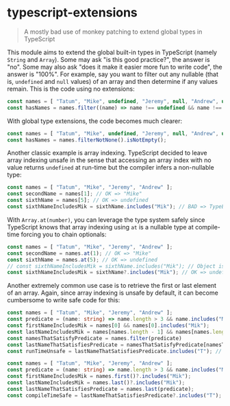 # typescript-extensions
> A mostly bad use of monkey patching to extend global types in TypeScript

This module aims to extend the global built-in types in TypeScript (namely `String` and `Array`). Some may ask "is this good practice?", the answer is "no". Some may also ask "does it make it easier more fun to write code", the answer is "100%". For example, say you want to filter out any nullable (that is, `undefined` and `null` values) of an array and then determine if any values remain. This is the code using no extensions:
```typescript
const names = [ "Tatum", "Mike", undefined, "Jeremy", null, "Andrew", undefined ];
const hasNames = names.filter((name) => name !== undefined && name !== null).length !== 0
```

With global type extensions, the code becomes much clearer:
```typescript
const names = [ "Tatum", "Mike", undefined, "Jeremy", null, "Andrew", undefined ];
const hasNames = names.filterNotNone().isNotEmpty();
```

Another classic example is array indexing. TypeScript decided to leave array indexing unsafe in the sense that accessing an array index with no value returns `undefined` at run-time but the compiler infers a non-nullable type:
```typescript
const names = [ "Tatum", "Mike", "Jeremy", "Andrew" ];
const secondName = names[1]; // OK => "Mike"
const sixthName = names[5]; // OK => undefined
const sixthNameIncludesMik = sixthName.includes("Mik"); // BAD => TypeError: Cannot read property 'includes' of undefined
```

With `Array.at(number)`, you can leverage the type system safely since TypeScript knows that array indexing using `at` is a nullable type at compile-time forcing you to chain optionals:
```typescript
const names = [ "Tatum", "Mike", "Jeremy", "Andrew" ];
const secondName = names.at(1); // OK => "Mike"
const sixthName = names.at(5); // OK => undefined
// const sixthNameIncludesMik = sixthName.includes("Mik"); // Object is possibly 'undefined'.ts(2532)
const sixthNameIncludesMik = sixthName?.includes("Mik"); // OK => undefined
```

Another extremely common use case is to retrieve the first or last element of an array. Again, since array indexing is unsafe by default, it can become cumbersome to write safe code for this:
```typescript
const names = [ "Tatum", "Mike", "Jeremy", "Andrew" ];
const predicate = (name: string) => name.length > 3 && name.includes("Mik")
const firstNameIncludesMik = names[0] && names[0].includes("Mik");
const lastNameIncludesMik = names[names.length - 1] && names[names.length - 1].includes("Mik");
const namesThatSatisfyPredicate = names.filter(predicate)
const lastNameThatSatisfiesPredicate = namesThatSatisfyPredicate[namesThatSatisfyPredicate.length - 1];
const runTimeUnsafe = lastNameThatSatisfiesPredicate.includes("T"); // BAD => Oops, forgot to check for undefined here, crashes at run-time
```

```typescript
const names = [ "Tatum", "Mike", "Jeremy", "Andrew" ];
const predicate = (name: string) => name.length > 3 && name.includes("Mik")
const firstNameIncludesMik = names.first()?.includes("Mik");
const lastNameIncludesMik = names.last()?.includes("Mik");
const lastNameThatSatisfiesPredicate = names.last(predicate);
const compileTimeSafe = lastNameThatSatisfiesPredicate?.includes("T"); // OK => undefined
```
